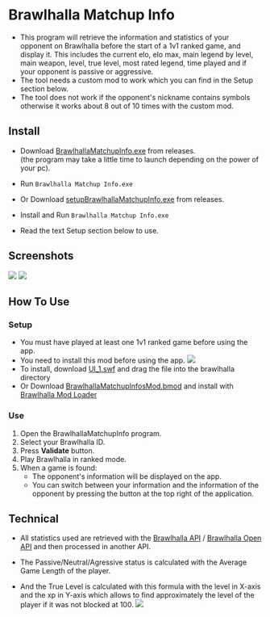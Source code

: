 ﻿# Brawlhalla Matchup Info
- This program will retrieve the information and statistics of your opponent on Brawlhalla before the start of a 1v1 ranked game, and display it. This includes the current elo, elo max, main legend by level, main weapon, level, true level, most rated legend, time played and if your opponent is passive or aggressive.
- The tool needs a custom mod to work which you can find in the Setup section below.
- The tool does not work if the opponent's nickname contains symbols otherwise it works about 8 out of 10 times with the custom mod. 


## Install
- Download [BrawlhallaMatchupInfo.exe](https://github.com/alexisradice/BrawlhallaMatchupInfo/releases) from releases.
<br/>(the program may take a little time to launch depending on the power of your pc).
- Run `Brawlhalla Matchup Info.exe`

- Or Download [setupBrawlhallaMatchupInfo.exe](https://github.com/alexisradice/BrawlhallaMatchupInfo/releases) from releases.
- Install and Run `Brawlhalla Matchup Info.exe`
- Read the text Setup section below to use.

## Screenshots
![](https://github.com/user-attachments/assets/a9ac5a90-ab73-426e-971d-f72dbdb48c93)
![](https://github.com/user-attachments/assets/a4c4027f-ff6d-42b0-9436-38a7793b1651)

## How To Use
### Setup
- You must have played at least one 1v1 ranked game before using the app.
- You need to install this mod before using the app.
![](https://github.com/user-attachments/assets/4bd00fa4-0e43-48ec-ba7d-e2e107338433)
- To install, download [UI_1.swf](https://github.com/alexisradice/BrawlhallaMatchupInfo/raw/refs/heads/main/utils/UI_1.swf) and drag the file into the brawlhalla directory 
- Or Download [BrawlhallaMatchupInfosMod.bmod](https://github.com/alexisradice/BrawlhallaMatchupInfo/raw/refs/heads/main/utils/BrawlhallaMatchupInfoMod.bmod) and install with [Brawlhalla Mod Loader](https://github.com/Farbigoz/BHModLoader)


### Use
1) Open the BrawlhallaMatchupInfo program.
1) Select your Brawlhalla ID.
1) Press **Validate** button.
1) Play Brawlhalla in ranked mode.
1) When a game is found:
   - The opponent's information will be displayed on the app. 
   - You can switch between your information and the information of the opponent by pressing the button at the top right of the application.


## Technical
- All statistics used are retrieved with the [Brawlhalla API](https://dev.brawlhalla.com/) / [Brawlhalla Open API](https://github.com/barbarbar338/bh-open-api-webpage) and then processed in another API.
- The Passive/Neutral/Agressive status is calculated with the Average Game Length of the player.

- And the True Level is calculated with this formula with the level in X-axis and the xp in Y-axis which allows to find approximately the level of the player if it was not blocked at 100.
![](https://github.com/user-attachments/assets/03350b79-f4c9-4483-88ea-8368c4651a2f)
